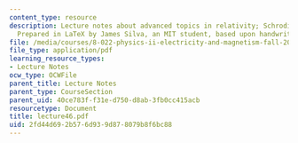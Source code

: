 ```yaml
---
content_type: resource
description: Lecture notes about advanced topics in relativity; Schrodinger equation.
  Prepared in LaTeX by James Silva, an MIT student, based upon handwritten notes.
file: /media/courses/8-022-physics-ii-electricity-and-magnetism-fall-2006/2fd44d692b576d939d878079b8f6bc88_lecture46.pdf
file_type: application/pdf
learning_resource_types:
- Lecture Notes
ocw_type: OCWFile
parent_title: Lecture Notes
parent_type: CourseSection
parent_uid: 40ce783f-f31e-d750-d8ab-3fb0cc415acb
resourcetype: Document
title: lecture46.pdf
uid: 2fd44d69-2b57-6d93-9d87-8079b8f6bc88
---
```

